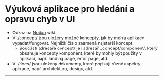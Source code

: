 # Výuková aplikace pro hledání a opravu chyb v UI

- Odkaz na [Notion](https://www.notion.so/20e3d84aceaa804fb499d820f8dc7e27?v=20e3d84aceaa80e69c54000ca16e47f9) wiki.
- V ./concept/ jsou uloženy možné koncepty, jak by mohla aplikace vypadat/fungovat. Nejnižší číslo znamená nejstarší koncept.
    - Součástí adresáře concept/ je i adresář ./concept/component/, který obsahuje koncepty komponent, které by mohly být použity v aplikaci, např. landing page, error page, atd. 
- V ./docs/ jsou uloženy dokumenty, které popisují různé aspekty aplikace, např. architekturu, design, atd.

---

